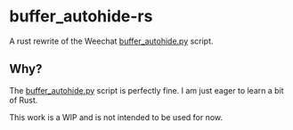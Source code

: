 # buffer_autohide-rs

A rust rewrite of the Weechat [buffer_autohide.py](https://github.com/notmatti/buffer_autohide) script.

## Why?

The [buffer_autohide.py](https://github.com/notmatti/buffer_autohide) script is perfectly fine.
I am just eager to learn a bit of Rust.

This work is a WIP and is not intended to be used for now.